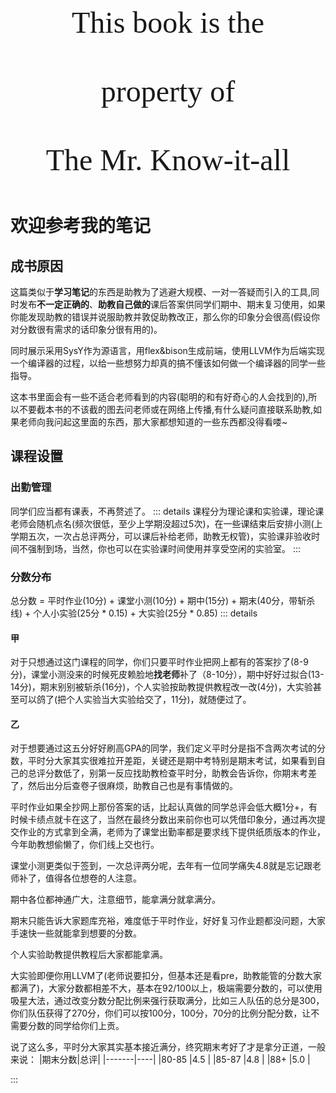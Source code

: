 <div align=center> <font face="Monotype Corsiva" size=10>This book is the <br> <br>property of <br><br>The Mr. Know-it-all</font></div>
<br>

# 欢迎参考我的笔记

## 成书原因
这篇类似于**学习笔记**的东西是助教为了逃避大规模、一对一答疑而引入的工具,同时发布**不一定正确的**、**助教自己做的**课后答案供同学们期中、期末复习使用，如果你能发现助教的错误并说服助教并敦促助教改正，那么你的印象分会很高(假设你对分数很有需求的话印象分很有用的)。

同时展示采用SysY作为源语言，用flex&bison生成前端，使用LLVM作为后端实现一个编译器的过程，以给一些想努力却真的搞不懂该如何做一个编译器的同学一些指导。

这本书里面会有一些不适合老师看到的内容(聪明的和有好奇心的人会找到的),所以不要截本书的不该截的图去问老师或在网络上传播,有什么疑问直接联系助教,如果老师向我问起这里面的东西，那大家都想知道的一些东西都没得看喽~

## 课程设置
### 出勤管理
同学们应当都有课表，不再赘述了。
::: details
课程分为理论课和实验课，理论课老师会随机点名(频次很低，至少上学期没超过5次)，在一些课结束后安排小测(上学期五次，一次占总评两分，可以课后补给老师，助教无权管)，实验课非验收时间不强制到场，当然，你也可以在实验课时间使用并享受空闲的实验室。
:::
### 分数分布
总分数 = 平时作业(10分) + 课堂小测(10分) + 期中(15分) + 期末(40分，带斩杀线) + 个人小实验(25分 * 0.15) + 大实验(25分 * 0.85)
::: details
#### 甲
对于只想通过这门课程的同学，你们只要平时作业把网上都有的答案抄了(8-9分)，课堂小测没来的时候死皮赖脸地**找老师**补了（8-10分），期中好好过拟合(13-14分)，期末别别被斩杀(16分)，个人实验按助教提供教程改一改(4分)，大实验甚至可以鸽了(把个人实验当大实验给交了，11分)，就随便过了。
#### 乙
对于想要通过这五分好好刷高GPA的同学，我们定义平时分是指不含两次考试的分数，平时分大家其实很难拉开差距，关键还是期中考特别是期末考试，如果看到自己的总评分数低了，别第一反应找助教检查平时分，助教会告诉你，你期末考差了，然后出分后查卷子很麻烦，助教自己也是有事情做的。

平时作业如果全抄网上那份答案的话，比起认真做的同学总评会低大概1分+，有时候卡绩点就卡在这了，当然在最终分数出来前你也可以凭借印象分，通过再次提交作业的方式拿到全满，老师为了课堂出勤率都是要求线下提供纸质版本的作业，今年助教想偷懒了，你们线上交也行。

课堂小测更类似于签到，一次总评两分呢，去年有一位同学痛失4.8就是忘记跟老师补了，值得各位想卷的人注意。

期中各位都神通广大，注意细节，能拿满分就拿满分。

期末只能告诉大家题库充裕，难度低于平时作业，好好复习作业题都没问题，大家手速快一些就能拿到想要的分数。

个人实验助教提供教程后大家都能拿满。

大实验即便你用LLVM了(老师说要扣分，但基本还是看pre，助教能管的分数大家都满了)，大家分数都相差不大，基本在92/100以上，极端需要分数的，可以使用吸星大法，通过改变分数分配比例来强行获取满分，比如三人队伍的总分是300，你们队伍获得了270分，你们可以按100分，100分，70分的比例分配分数，让不需要分数的同学给你们上贡。

说了这么多，平时分大家其实基本接近满分，终究期末考好了才是拿分正道，一般来说：
|期末分数|总评|
|-------|----|
|80-85  |4.5 |
|85-87  |4.8 | 
|88+    |5.0 |

:::

